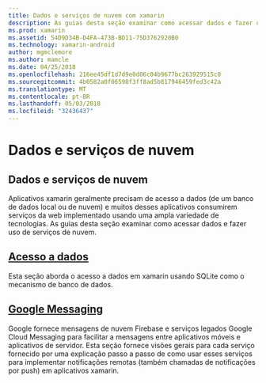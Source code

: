 ```yaml
---
title: Dados e serviços de nuvem com xamarin
description: As guias desta seção examinar como acessar dados e fazer uso de serviços de nuvem.
ms.prod: xamarin
ms.assetid: 54D9D34B-D4FA-473B-BD11-75D3762920B0
ms.technology: xamarin-android
author: mgmclemore
ms.author: mamcle
ms.date: 04/25/2018
ms.openlocfilehash: 216ee45df1d7d9e0d06c04b9677bc263929515c0
ms.sourcegitcommit: 4b0582a0f06598f3ff8ad5b817946459fed3c42a
ms.translationtype: MT
ms.contentlocale: pt-BR
ms.lasthandoff: 05/03/2018
ms.locfileid: "32436437"
---
```

# <a name="data-and-cloud-services"></a>Dados e serviços de nuvem

## <a name="data-and-cloud-services"></a>Dados e serviços de nuvem

Aplicativos xamarin geralmente precisam de acesso a dados (de um banco de dados local ou de nuvem) e muitos desses aplicativos consumirem serviços da web implementado usando uma ampla variedade de tecnologias. As guias desta seção examinar como acessar dados e fazer uso de serviços de nuvem.

## <a name="data-accessandroiddata-clouddata-accessindexmd"></a>[Acesso a dados](~/android/data-cloud/data-access/index.md)

Esta seção aborda o acesso a dados em xamarin usando SQLite como o mecanismo de banco de dados.
 
## <a name="google-messagingandroiddata-cloudgoogle-messagingindexmd"></a>[Google Messaging](~/android/data-cloud/google-messaging/index.md)

Google fornece mensagens de nuvem Firebase e serviços legados Google Cloud Messaging para facilitar a mensagens entre aplicativos móveis e aplicativos de servidor. Esta seção fornece visões gerais para cada serviço fornecido por uma explicação passo a passo de como usar esses serviços para implementar notificações remotas (também chamadas de notificações por push) em aplicativos xamarin.


